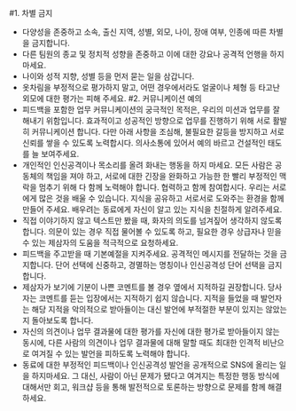 #1. 차별 금지
- 다양성을 존중하고 소속, 출신 지역, 성별, 외모, 나이, 장애 여부, 인종에 따른 차별을 금지합니다.
- 다른 팀원의 종교 및 정치적 성향을 존중하고 이에 대한 강요나 공격적 언행을 하지마세요.
- 나이와 성적 지향, 성별 등을 먼저 묻는 일을 삼갑니다.
- 옷차림을 부정적으로 평가하지 말고, 어떤 경우에서라도 얼굴이나 체형 등 타고난 외모에 대한 평가는 피해 주세요.
#2. 커뮤니케이션 예의
- 피드백을 포함한 업무 커뮤니케이션의 궁극적인 목적은, 우리의 미션과 업무를 잘 해내기 위함입니다. 효과적이고 성공적인 방향으로 업무를 진행하기 위해 서로 활발히 커뮤니케이션 합니다. 다만 아래 사항을 조심해, 불필요한 갈등을 방지하고 서로 신뢰를 쌓을 수 있도록 노력합시다.
의사소통에 있어서 예의 바르고 건설적인 태도를 늘 보여주세요.
- 개인적인 인신공격이나 목소리를 올려 화내는 행동을 하지 마세요. 모든 사람은 공동체의 책임을 져야 하고, 서로에 대한 긴장을 완화하고 가능한 한 빨리 부정적인 맥락을 멈추기 위해 다 함께 노력해야 합니다.
협력하고 함께 참여합시다. 우리는 서로에게 많은 것을 배울 수 있습니다. 지식을 공유하고 서로서로 도와주는 환경을 함께 만들어 주세요. 배우려는 동료에게 자신이 알고 있는 지식을 친절하게 알려주세요.
- 직접 이야기하지 않고 텍스트만 봤을 때, 화자의 의도를 넘겨짚어 생각하지 않도록 합니다. 의문이 있는 경우 직접 물어볼 수 있도록 하고, 필요한 경우 상급자나 믿을 수 있는 제삼자의 도움을 적극적으로 요청하세요.
- 피드백을 주고받을 때 기본예절을 지켜주세요. 공격적인 메시지를 전달하는 것을 금지합니다. 단어 선택에 신중하고, 경멸하는 명칭이나 인신공격성 단어 선택을 금지합니다.
- 제삼자가 보기에 기분이 나쁜 코멘트를 볼 경우 옆에서 지적하길 권장합니다. 당사자는 코멘트를 듣는 입장에서는 지적하기 쉽지 않습니다. 지적을 들었을 때 발언자는 해당 지적을 악의적으로 받아들이는 대신 발언에 부적절한 부분이 있지는 않았는지 돌아보도록 합니다.
- 자신의 의견이나 업무 결과물에 대한 평가를 자신에 대한 평가로 받아들이지 않는 동시에, 다른 사람의 의견이나 업무 결과물에 대해 말할 때도 최대한 인격적 비난으로 여겨질 수 있는 발언을 피하도록 노력해야 합니다.
- 동료에 대한 부정적인 피드백이나 인신공격성 발언을 공개적으로 SNS에 올리는 일을 하지마세요. 그 대신, 사람이 아닌 문제가 됐다고 여겨지는 특정한 행동 방식에 대해서만 회고, 워크샵 등을 통해 발전적으로 토론하는 방향으로 문제를 함께 해결하세요.
